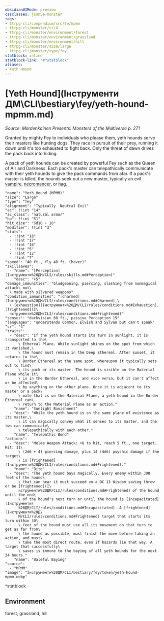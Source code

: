 ```yaml
---
obsidianUIMode: preview
cssclasses: json5e-monster
tags:
- ttrpg-cli/compendium/src/5e/mpmm
- ttrpg-cli/monster/cr/4
- ttrpg-cli/monster/environment/forest
- ttrpg-cli/monster/environment/grassland
- ttrpg-cli/monster/environment/hill
- ttrpg-cli/monster/size/large
- ttrpg-cli/monster/type/fey
statblock: inline
statblock-link: "#^statblock"
aliases:
- Yeth Hound
---
```

# [Yeth Hound](Інструменти ДМ\CLI\bestiary\fey/yeth-hound-mpmm.md)
*Source: Mordenkainen Presents: Monsters of the Multiverse p. 271*  

Granted by mighty Fey to individuals who please them, yeth hounds serve their masters like hunting dogs. They race in pursuit of their prey, running it down until it's too exhausted to fight back. Only the threat of dawn drives the pack back into hiding.

A pack of yeth hounds can be created by powerful Fey such as the Queen of Air and Darkness. Each pack's master can telepathically communicate with their yeth hounds to give the pack commands from afar. If a pack's master is killed, the hounds seek out a new master, typically an evil [vampire](Інструменти%20ДМ/CLI/bestiary/undead/vampire-xmm.md), [necromancer](Інструменти%20ДМ/CLI/bestiary/humanoid/necromancer-wizard-mpmm.md), or [hag](Інструменти%20ДМ/CLI/bestiary/fey/green-hag-xmm.md).

```statblock
"name": "Yeth Hound (MPMM)"
"size": "Large"
"type": "fey"
"alignment": "Typically  Neutral Evil"
"ac": !!int "14"
"ac_class": "natural armor"
"hp": !!int "51"
"hit_dice": "6d10 + 18"
"modifier": !!int "3"
"stats":
  - !!int "18"
  - !!int "17"
  - !!int "16"
  - !!int "5"
  - !!int "12"
  - !!int "7"
"speed": "40 ft., fly 40 ft. (hover)"
"skillsaves":
  - "name": "[Perception](Інструменти%20ДМ/CLI/rules/skills.md#Perception)"
    "desc": "+5"
"damage_immunities": "bludgeoning, piercing, slashing from nonmagical attacks not\
  \ made with silvered weapons"
"condition_immunities": "[charmed](Інструменти%20ДМ/CLI/rules/conditions.md#Charmed),\
  \ [exhaustion](Інструменти%20ДМ/CLI/rules/conditions.md#Exhaustion), [frightened](І\
  нструменти%20ДМ/CLI/rules/conditions.md#Frightened)"
"senses": "darkvision 60 ft., passive Perception 15"
"languages": "understands Common, Elvish and Sylvan but can't speak"
"cr": "4"
"traits":
  - "desc": "If the yeth hound starts its turn in sunlight, it is transported to the\
      \ Ethereal Plane. While sunlight shines on the spot from which it vanished,\
      \ the hound must remain in the Deep Ethereal. After sunset, it returns to the\
      \ Border Ethereal at the same spot, whereupon it typically sets out to find\
      \ its pack or its master. The hound is visible on the Material Plane while it\
      \ is in the Border Ethereal, and vice versa, but it can't affect or be affected\
      \ by anything on the other plane. Once it is adjacent to its master or a pack\
      \ mate that is on the Material Plane, a yeth hound in the Border Ethereal can\
      \ return to the Material Plane as an action."
    "name": "Sunlight Banishment"
  - "desc": "While the yeth hound is on the same plane of existence as its master,\
      \ it can magically convey what it senses to its master, and the two can communicate\
      \ telepathically with each other."
    "name": "Telepathic Bond"
"actions":
  - "desc": "Melee Weapon Attack: +6 to hit, reach 5 ft., one target. Hit: 11\
      \ (2d6 + 4) piercing damage, plus 14 (4d6) psychic damage if the target\
      \ is [frightened](Інструменти%20ДМ/CLI/rules/conditions.md#Frightened)."
    "name": "Bite"
  - "desc": "The yeth hound bays magically. Every enemy within 300 feet of the hound\
      \ that can hear it must succeed on a DC 13 Wisdom saving throw or be [frightened](І\
      нструменти%20ДМ/CLI/rules/conditions.md#Frightened) of the hound until the end\
      \ of the hound's next turn or until the hound is [incapacitated](Інструменти\
      %20ДМ/CLI/rules/conditions.md#Incapacitated). A [frightened](Інструменти%20Д\
      М/CLI/rules/conditions.md#Frightened) target that starts its turn within 30\
      \ feet of the hound must use all its movement on that turn to get as far from\
      \ the hound as possible, must finish the move before taking an action, and must\
      \ take the most direct route, even if hazards lie that way. A target that successfully\
      \ saves is immune to the baying of all yeth hounds for the next 24 hours."
    "name": "Baleful Baying"
"source":
  - "MPMM"
"image": "Інструменти%20ДМ/CLI/bestiary/fey/token/yeth-hound-mpmm.webp"
```
^statblock

## Environment

forest, grassland, hill